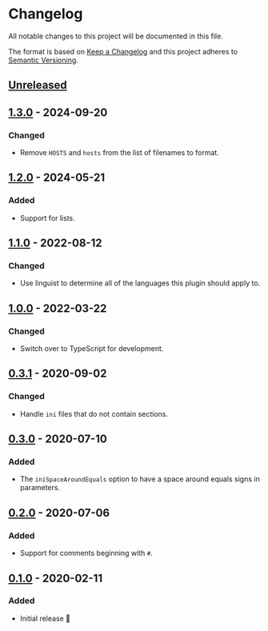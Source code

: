 # Changelog

All notable changes to this project will be documented in this file.

The format is based on [Keep a Changelog](http://keepachangelog.com/en/1.0.0/) and this project adheres to [Semantic Versioning](http://semver.org/spec/v2.0.0.html).

## [Unreleased]

## [1.3.0] - 2024-09-20

### Changed

- Remove `HOSTS` and `hosts` from the list of filenames to format.

## [1.2.0] - 2024-05-21

### Added

- Support for lists.

## [1.1.0] - 2022-08-12

### Changed

- Use linguist to determine all of the languages this plugin should apply to.

## [1.0.0] - 2022-03-22

### Changed

- Switch over to TypeScript for development.

## [0.3.1] - 2020-09-02

### Changed

- Handle `ini` files that do not contain sections.

## [0.3.0] - 2020-07-10

### Added

- The `iniSpaceAroundEquals` option to have a space around equals signs in parameters.

## [0.2.0] - 2020-07-06

### Added

- Support for comments beginning with `#`.

## [0.1.0] - 2020-02-11

### Added

- Initial release 🎉

[unreleased]: https://github.com/kddnewton/prettier-plugin-ini/compare/v1.3.0...HEAD
[1.3.0]: https://github.com/kddnewton/prettier-plugin-ini/compare/v1.2.0...v1.3.0
[1.2.0]: https://github.com/kddnewton/prettier-plugin-ini/compare/v1.1.0...v1.2.0
[1.1.0]: https://github.com/kddnewton/prettier-plugin-ini/compare/v1.0.0...v1.1.0
[1.0.0]: https://github.com/kddnewton/prettier-plugin-ini/compare/v0.3.1...v1.0.0
[0.3.1]: https://github.com/kddnewton/prettier-plugin-ini/compare/v0.3.0...v0.3.1
[0.3.0]: https://github.com/kddnewton/prettier-plugin-ini/compare/v0.2.0...v0.3.0
[0.2.0]: https://github.com/kddnewton/prettier-plugin-ini/compare/v0.1.0...v0.2.0
[0.1.0]: https://github.com/kddnewton/prettier-plugin-ini/compare/43e865...v0.1.0

